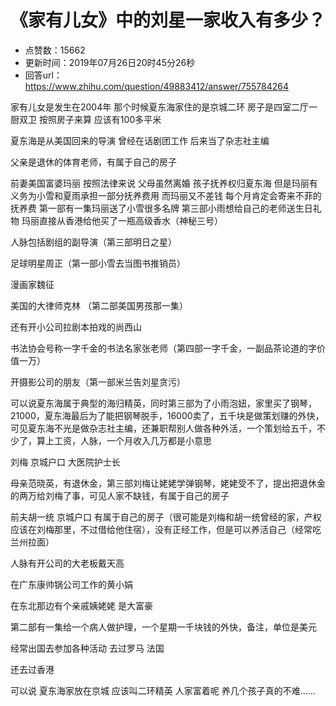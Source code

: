 # 《家有儿女》中的刘星一家收入有多少？
- 点赞数：15662
- 更新时间：2019年07月26日20时45分26秒
- 回答url：https://www.zhihu.com/question/49883412/answer/755784264
<body>
 <p data-pid="cWsuF8A9">家有儿女是发生在2004年 那个时候夏东海家住的是京城二环 房子是四室二厅一厨双卫 按照房子来算 应该有100多平米</p>
 <p data-pid="e1yoeK7w">夏东海是从美国回来的导演 曾经在话剧团工作 后来当了杂志社主编</p>
 <p data-pid="WHayNN2x">父亲是退休的体育老师，有属于自己的房子</p>
 <p data-pid="_sbZd3zl">前妻美国富婆玛丽 按照法律来说 父母虽然离婚 孩子抚养权归夏东海 但是玛丽有义务为小雪和夏雨承担一部分抚养费用 而玛丽又不差钱 每个月肯定会寄来不菲的抚养费 第一部有一集玛丽送了小雪很多名牌 第三部小雨想给自己的老师送生日礼物 玛丽直接从香港给他买了一瓶高级香水（神秘三号）</p>
 <p data-pid="COUc11JH">人脉包括剧组的副导演（第三部明日之星）</p>
 <p data-pid="dJyckrL2">足球明星周正（第一部小雪去当图书推销员）</p>
 <p data-pid="fCV-QIS1">漫画家魏征</p>
 <p data-pid="KvLY2c2u">美国的大律师克林 （第二部美国男孩那一集）</p>
 <p data-pid="Qf-yNGzQ">还有开小公司拉剧本拍戏的尚西山</p>
 <p data-pid="-rhYy0Sg">书法协会号称一字千金的书法名家张老师（第四部一字千金，一副品茶论道的字价值一万）</p>
 <p data-pid="UiYla433">开摄影公司的朋友（第一部米兰告刘星贪污）</p>
 <p data-pid="wc3lJChC">可以说夏东海属于典型的海归精英，同时第三部为了小雨泡妞，家里买了钢琴，21000，夏东海最后为了能把钢琴脱手，16000卖了，五千块是做策划赚的外快，可见夏东海不光是做杂志社主编，还兼职帮别人做各种外活，一个策划给五千，不少了，算上工资，人脉，一个月收入几万都是小意思</p>
 <p data-pid="hgc-ngnk">刘梅 京城户口 大医院护士长</p>
 <p data-pid="NencL8sW">母亲范晓英，有退休金，第三部刘梅让姥姥学弹钢琴，姥姥受不了，提出把退休金的两万给刘梅了事，可见人家不缺钱，有属于自己的房子</p>
 <p data-pid="x7AsNCrz">前夫胡一统 京城户口 有属于自己的房子（很可能是刘梅和胡一统曾经的家，产权应该在刘梅那里，不过借给他住宿），没有正经工作，但是可以养活自己（经常吃兰州拉面）</p>
 <p data-pid="K-jezJC3">人脉有开公司的大老板戴天高</p>
 <p data-pid="14XXhreO">在广东康帅锅公司工作的黄小娟</p>
 <p data-pid="T-wZoraX">在东北那边有个亲戚姨姥姥 是大富豪</p>
 <p data-pid="Ew8Q_wlG">第二部有一集给一个病人做护理，一个星期一千块钱的外快，备注，单位是美元</p>
 <p data-pid="XFJkKXLR">经常出国去参加各种活动 去过罗马 法国</p>
 <p data-pid="i8Ki-sPy">还去过香港</p>
 <p data-pid="FWc9wGZ3">可以说 夏东海家放在京城 应该叫二环精英 人家富着呢 养几个孩子真的不难……</p>
</body>